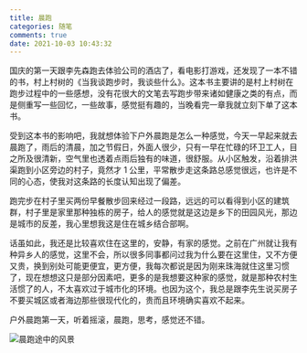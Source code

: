 ```yaml
---
title: 晨跑
categories: 随笔
comments: true
date: 2021-10-03 10:43:32
---
```

国庆的第一天跟李先森跑去体验公司的酒店了，看电影打游戏，还发现了一本不错的书，村上村树的《当我谈跑步时，我谈些什么》。这本书主要讲的是村上村树在跑步过程中的一些感想，没有花很大的文笔去写跑步带来诸如健康之类的有点，而是侧重写一些回忆，一些故事，感觉挺有趣的，当晚看完一章我就立刻下单了这本书。

受到这本书的影响吧，我就想体验下户外晨跑是怎么一种感觉，今天一早起来就去晨跑了，雨后的清晨，加之节假日，外面人很少，只有一早在忙碌的环卫工人，目之所及很清新，空气里也透着点雨后独有的味道，很舒服。从小区触发，沿着排洪渠跑到小区旁边的村子，竟然才 1 公里，平常散步走这条路总感觉很远，也许是不同的心态，使我对这条路的长度认知出现了偏差。

跑完步在村子里买两份早餐散步回来经过一段路，远远的可以看得到小区的建筑群，村子里是家里那种独栋的房子，给人的感觉就是这边是乡下的田园风光，那边是城市的反差，我心里想我这是住在城乡结合部啊。

话虽如此，我还是比较喜欢住在这里的，安静，有家的感觉。之前在广州就让我有种异乡人的感觉，这里不会，所以很多同事都问过我为什么要在这里住，又不方便又贵，换到别处可能更便宜，更方便，我每次都说是因为刚来珠海就住这里习惯了，现在想想这只是部分因素吧，更多的是我想要这种家的感觉，就是那种农村生活惯了的人，不太喜欢过于城市化的环境。也因为这个，我总是跟李先生说买房子不要买城区或者海边那些很现代化的，贵而且环境确实喜欢不起来。

户外晨跑第一天，听着摇滚，晨跑，思考，感觉还不错。

![晨跑途中的风景](/images/chenpao.jpeg)